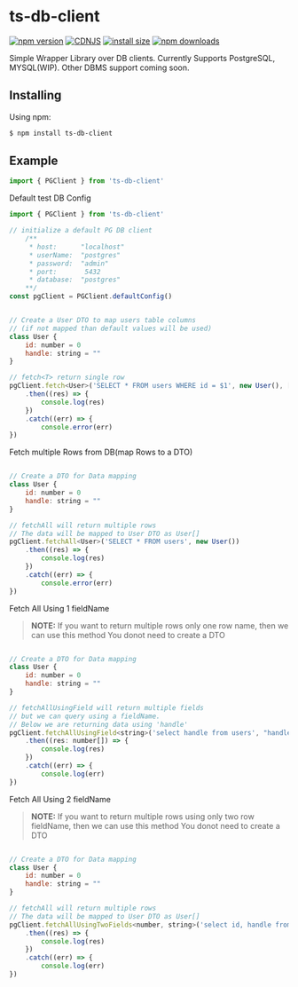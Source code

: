 # ts-db-client

[![npm version](https://img.shields.io/npm/v/ts-db-client.svg?style=flat-square)](https://www.npmjs.com/package/ts-db-client)
[![CDNJS](https://img.shields.io/cdnjs/v/ts-db-client.svg?style=flat-square)](https://cdnjs.com/libraries/ts-db-client)
[![install size](https://packagephobia.now.sh/badge?p=ts-db-client)](https://packagephobia.now.sh/result?p=ts-db-client)
[![npm downloads](https://img.shields.io/npm/dm/ts-db-client.svg?style=flat-square)](http://npm-stat.com/charts.html?package=ts-db-client)

Simple Wrapper Library over DB clients. Currently Supports PostgreSQL, MYSQL(WIP). Other DBMS support coming soon.

## Installing

Using npm:

```bash
$ npm install ts-db-client
```

## Example


```js
import { PGClient } from 'ts-db-client'
```

Default test DB Config

```js
import { PGClient } from 'ts-db-client'

// initialize a default PG DB client
    /**
     * host:      "localhost"
     * userName:  "postgres"
     * password:  "admin"
     * port:       5432
     * database:  "postgres"
    **/
const pgClient = PGClient.defaultConfig()


// Create a User DTO to map users table columns 
// (if not mapped than default values will be used)
class User {
    id: number = 0
    handle: string = ""
}

// fetch<T> return single row
pgClient.fetch<User>('SELECT * FROM users WHERE id = $1', new User(), [2])
    .then((res) => {
        console.log(res)
    })
    .catch((err) => {
        console.error(err)
})
```

Fetch multiple Rows from DB(map Rows to a DTO)

```js

// Create a DTO for Data mapping
class User {
    id: number = 0
    handle: string = ""
}

// fetchAll will return multiple rows
// The data will be mapped to User DTO as User[]
pgClient.fetchAll<User>('SELECT * FROM users', new User())
    .then((res) => {
        console.log(res)
    })
    .catch((err) => {
        console.error(err)
})

```

Fetch All Using 1 fieldName
> **NOTE:** If you want to return multiple rows only one row name, then we can use this method
> You donot need to create a DTO

```js

// Create a DTO for Data mapping
class User {
    id: number = 0
    handle: string = ""
}

// fetchAllUsingField will return multiple fields
// but we can query using a fieldName.
// Below we are returning data using 'handle'
pgClient.fetchAllUsingField<string>('select handle from users', "handle")
    .then((res: number[]) => {
        console.log(res)
    })
    .catch((err) => {
        console.log(err)
})

```

Fetch All Using 2 fieldName
> **NOTE:** If you want to return multiple rows using only two row fieldName, then we can use this method
> You donot need to create a DTO

```js

// Create a DTO for Data mapping
class User {
    id: number = 0
    handle: string = ""
}

// fetchAll will return multiple rows
// The data will be mapped to User DTO as User[]
pgClient.fetchAllUsingTwoFields<number, string>('select id, handle from users', "id", "handle")
    .then((res) => {
        console.log(res)
    })
    .catch((err) => {
        console.log(err)
})

```

